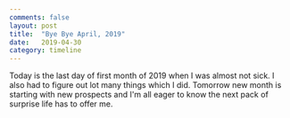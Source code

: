 ```yaml
---
comments: false
layout: post
title:  "Bye Bye April, 2019"
date:   2019-04-30
category: timeline
---
```


Today is the last day of first month of 2019 when I was almost not sick. I also had to figure out lot many things which I did. 
Tomorrow new month is starting with new prospects and I'm all eager to know the next pack of surprise life has to offer me.
 